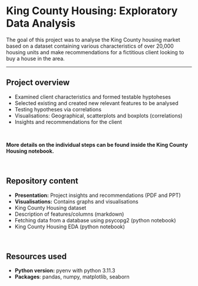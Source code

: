 # King County Housing: Exploratory Data Analysis

The goal of this project was to analyse the King County housing market based on a dataset containing various characteristics of over 20,000 housing units and make recommendations for a fictitious client looking to buy a house in the area.

--- 

## Project overview

* Examined client characteristics and formed testable hyptoheses
* Selected existing and created new relevant features to be analysed
* Testing hypotheses via correlations
* Visualisations: Geographical, scatterplots and boxplots (correlations)
* Insights and recommendations for the client
</br>

**More details on the individual steps can be found inside the King County Housing notebook.**

</br>

## Repository content
* **Presentation:** Project insights and recommendations (PDF and PPT)
* **Visualisations:** Contains graphs and visualisations
* King County Housing dataset
* Description of features/columns (markdown)
* Fetching data from a database using psycopg2 (python notebook)
* King County Housing EDA (python notebook)

</br>

## Resources used
* **Python version:** pyenv with python 3.11.3
* **Packages**: pandas, numpy, matplotlib, seaborn


</br>
